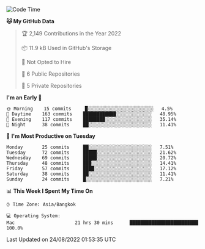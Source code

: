 <!--START_SECTION:waka-->
![Code Time](http://img.shields.io/badge/Code%20Time-1%2C380%20hrs%2045%20mins-blue)

**🐱 My GitHub Data** 

> 🏆 2,149 Contributions in the Year 2022
 > 
> 📦 11.9 kB Used in GitHub's Storage 
 > 
> 🚫 Not Opted to Hire
 > 
> 📜 6 Public Repositories 
 > 
> 🔑 5 Private Repositories  
 > 
**I'm an Early 🐤** 

```text
🌞 Morning    15 commits     █░░░░░░░░░░░░░░░░░░░░░░░░   4.5% 
🌆 Daytime    163 commits    ████████████░░░░░░░░░░░░░   48.95% 
🌃 Evening    117 commits    ████████░░░░░░░░░░░░░░░░░   35.14% 
🌙 Night      38 commits     ██░░░░░░░░░░░░░░░░░░░░░░░   11.41%

```
📅 **I'm Most Productive on Tuesday** 

```text
Monday       25 commits     ██░░░░░░░░░░░░░░░░░░░░░░░   7.51% 
Tuesday      72 commits     █████░░░░░░░░░░░░░░░░░░░░   21.62% 
Wednesday    69 commits     █████░░░░░░░░░░░░░░░░░░░░   20.72% 
Thursday     48 commits     ███░░░░░░░░░░░░░░░░░░░░░░   14.41% 
Friday       57 commits     ████░░░░░░░░░░░░░░░░░░░░░   17.12% 
Saturday     38 commits     ██░░░░░░░░░░░░░░░░░░░░░░░   11.41% 
Sunday       24 commits     █░░░░░░░░░░░░░░░░░░░░░░░░   7.21%

```


📊 **This Week I Spent My Time On** 

```text
⌚︎ Time Zone: Asia/Bangkok

💻 Operating System: 
Mac                      21 hrs 30 mins      █████████████████████████   100.0%

```


 Last Updated on 24/08/2022 01:53:35 UTC
<!--END_SECTION:waka-->